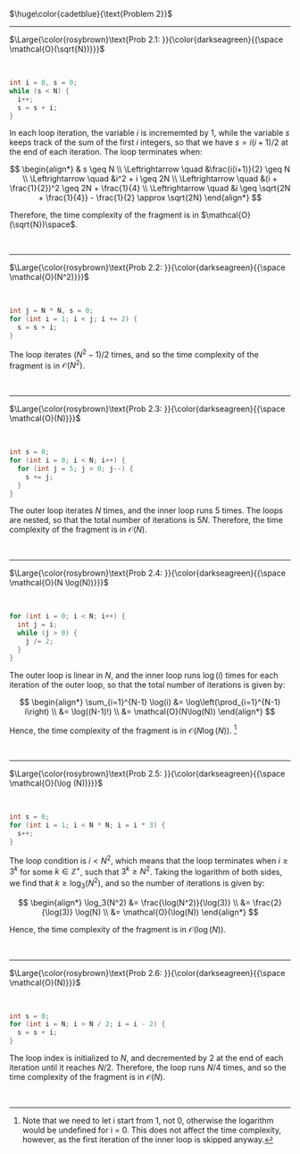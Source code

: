 $\huge\color{cadetblue}{\text{Problem 2}}$

----------------------

$\Large{\color{rosybrown}\text{Prob 2.1: }}{\color{darkseagreen}{{\space \mathcal{O}(\sqrt{N})}}}$  

<br/>

```c
int i = 0, s = 0;
while (s < N) {
  i++;
  s = s + i;
}
```

In each loop iteration, the variable $i$ is incrememted by $1$, while the variable $s$ keeps track of the sum of the first $i$ integers, so that we have $s = i(i+1)/2$ at the end of each iteration. The loop terminates when:

$$
\begin{align*}
& s \geq N \\
\Leftrightarrow \quad &\frac{i(i+1)}{2} \geq N \\
\Leftrightarrow \quad &i^2 + i \geq 2N \\
\Leftrightarrow \quad &(i + \frac{1}{2})^2 \geq 2N + \frac{1}{4} \\
\Leftrightarrow \quad &i \geq \sqrt{2N + \frac{1}{4}} - \frac{1}{2} \approx \sqrt{2N}
\end{align*}
$$

Therefore, the time complexity of the fragment is in $\mathcal{O}(\sqrt{N})\space$.  

<br/>

----------------------

$\Large{\color{rosybrown}\text{Prob 2.2: }}{\color{darkseagreen}{{\space \mathcal{O}(N^2)}}}$  

<br/>

```c
int j = N * N, s = 0;
for (int i = 1; i < j; i += 2) {
  s = s + i;
}
```

The loop iterates $(N^2 - 1)/2$ times, and so the time complexity of the fragment is in $\mathcal{O}(N^2)$.

<br/>

----------------------

$\Large{\color{rosybrown}\text{Prob 2.3: }}{\color{darkseagreen}{{\space \mathcal{O}(N)}}}$  

<br/>

```c
int s = 0;
for (int i = 0; i < N; i++) {
  for (int j = 5; j > 0; j--) {
    s += j;
  }
}
```

The outer loop iterates $N$ times, and the inner loop runs $5$ times. The loops are nested, so that the total number of iterations is $5N$. Therefore, the time complexity of the fragment is in $\mathcal{O}(N)$.

<br/>

----------------------

$\Large{\color{rosybrown}\text{Prob 2.4: }}{\color{darkseagreen}{{\space \mathcal{O}(N \log(N))}}}$  

<br/>

```c
for (int i = 0; i < N; i++) {
  int j = i;
  while (j > 0) {
    j /= 2;
  }
}
```

The outer loop is linear in $N$, and the inner loop runs $\log(i)$ times for each iteration of the outer loop, so that the total number of iterations is given by:

$$
\begin{align*}
\sum_{i=1}^{N-1} \log(i) &= \log\left(\prod_{i=1}^{N-1} i\right) \\
&= \log((N-1)!) \\
&= \mathcal{O}(N\log(N))
\end{align*}
$$

Hence, the time complexity of the fragment is in $\mathcal{O}(N\log(N))$. [^1]

[^1]: Note that we need to let i start from 1, not 0, otherwise the logarithm would be undefined for i = 0. This does not affect the time complexity, however, as the first iteration of the inner loop is skipped anyway.  

<br/>

----------------------

$\Large{\color{rosybrown}\text{Prob 2.5: }}{\color{darkseagreen}{{\space \mathcal{O}(\log (N))}}}$  

<br/>

```c
int s = 0;
for (int i = 1; i < N * N; i = i * 3) {
  s++;
}
```

The loop condition is $i < N^2$, which means that the loop terminates when $i \geq 3^k$ for some $k \in \mathbb{Z^+}$, such that $3^k \geq N^2$. Taking the logarithm of both sides, we find that $k \geq \log_3(N^2)$, and so the number of iterations is given by:

$$
\begin{align*}
\log_3(N^2) &= \frac{\log(N^2)}{\log(3)} \\
&= \frac{2}{\log(3)} \log(N) \\
&= \mathcal{O}(\log(N))
\end{align*}
$$

Hence, the time complexity of the fragment is in $\mathcal{O}(\log(N))$.

<br/>

----------------------

$\Large{\color{rosybrown}\text{Prob 2.6: }}{\color{darkseagreen}{{\space \mathcal{O}(N)}}}$  

<br/>

```c
int s = 0;
for (int i = N; i > N / 2; i = i - 2) {
  s = s + i;
}
```

The loop index is initialized to $N$, and decremented by $2$ at the end of each iteration until it reaches $N/2$. Therefore, the loop runs $N/4$ times, and so the time complexity of the fragment is in $\mathcal{O}(N)$.

<br/>